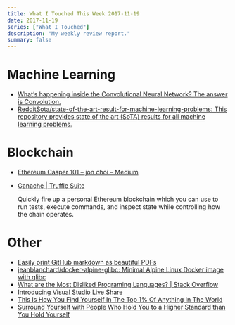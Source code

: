 ```yaml
---
title: What I Touched This Week 2017-11-19
date: 2017-11-19
series: ["What I Touched"]
description: "My weekly review report."
summary: false
---
```


# Machine Learning

- [What’s happening inside the Convolutional Neural Network? The answer is Convolution.](https://buzzrobot.com/whats-happening-inside-the-convolutional-neural-network-the-answer-is-convolution-2c22075dc68d)
- [RedditSota/state-of-the-art-result-for-machine-learning-problems: This repository provides state of the art (SoTA) results for all machine learning problems.](https://github.com/RedditSota/state-of-the-art-result-for-machine-learning-problems#reinforcement-learning)

# Blockchain

- [Ethereum Casper 101 – jon choi – Medium](https://medium.com/@jonchoi/ethereum-casper-101-7a851a4f1eb0)
- [Ganache | Truffle Suite](http://truffleframework.com/ganache/)

    Quickly fire up a personal Ethereum blockchain which you can use to run tests, execute commands, and inspect state while controlling how the chain operates.

<!--more-->

# Other

- [Easily print GitHub markdown as beautiful PDFs](http://gitprint.com/)
- [jeanblanchard/docker-alpine-glibc: Minimal Alpine Linux Docker image with glibc](https://github.com/jeanblanchard/docker-alpine-glibc)
- [What are the Most Disliked Programing Languages? | Stack Overflow](https://stackoverflow.blog/2017/10/31/disliked-programming-languages/)
- [Introducing Visual Studio Live Share](https://code.visualstudio.com/blogs/2017/11/15/live-share)
- [This Is How You Find Yourself In The Top 1% Of Anything In The World](https://medium.com/personal-growth/this-is-how-you-find-yourself-in-the-top-1-of-anything-in-the-world-c213f805dc11)
- [Surround Yourself with People Who Hold You to a Higher Standard than You Hold Yourself](https://medium.com/personal-growth/surround-yourself-with-people-who-hold-you-to-a-higher-standard-than-you-hold-yourself-3d38e793967b)

